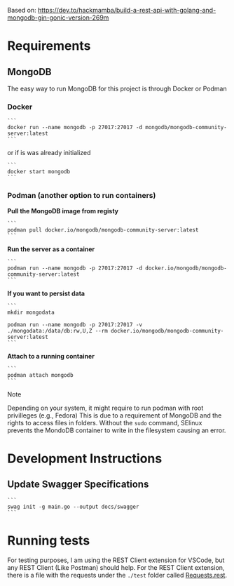 Based on: https://dev.to/hackmamba/build-a-rest-api-with-golang-and-mongodb-gin-gonic-version-269m

# Requirements

## MongoDB

The easy way to run MongoDB for this project is through Docker or Podman

### Docker

    ```
    docker run --name mongodb -p 27017:27017 -d mongodb/mongodb-community-server:latest
    ```

or if is was already initialized

    ```
    docker start mongodb
    ```

### Podman (another option to run containers)

**Pull the MongoDB image from registy**

    ```
    podman pull docker.io/mongodb/mongodb-community-server:latest
    ```

**Run the server as a container**

    ```
    podman run --name mongodb -p 27017:27017 -d docker.io/mongodb/mongodb-community-server:latest
    ```

**If you want to persist data**

    ```
    mkdir mongodata

    podman run --name mongodb -p 27017:27017 -v ./mongodata:/data/db:rw,U,Z --rm docker.io/mongodb/mongodb-community-server:latest
    ```

**Attach to a running container**
    
    ```
    podman attach mongodb
    ```
> [!Note]
> Depending on your system, it might require to run podman with root privilleges (e.g., Fedora)
> This is due to a requirement of MongoDB and the rights to access files in folders. Without the 
> `sudo` command, SElinux prevents the MondoDB container to write in the filesystem causing an error.

# Development Instructions

## Update Swagger Specifications

    ```
    swag init -g main.go --output docs/swagger
    ```

# Running tests

For testing purposes, I am using the REST Client extension for VSCode, but any REST Client (Like Postman)
should help. For the REST Client extension, there is a file with the requests under the `./test` folder 
called [Requests.rest](./tests/Requests.rest).